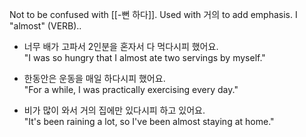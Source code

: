 Not to be confused with [[-뻔 하다]]. 
Used with 거의 to add emphasis.
I "almost" (VERB)..

- 너무 배가 고파서 2인분을 혼자서 다 먹다시피 했어요.  
  "I was so hungry that I almost ate two servings by myself."

- 한동안은 운동을 매일 하다시피 했어요.  
  "For a while, I was practically exercising every day."

- 비가 많이 와서 거의 집에만 있다시피 하고 있어요.  
  "It's been raining a lot, so I've been almost staying at home."